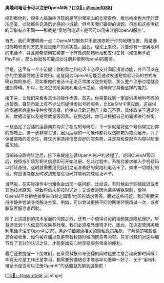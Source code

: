 **奥地利电话卡可以注册OpenAI吗？[[TG💪+ @esim1088](https://t.me/s/esim1088)]**

提到奥地利，很多人脑海中浮现的是阿尔卑斯山的壮丽景色、维也纳金色大厅的音乐盛宴，以及那些充满历史感的小城镇。但今天我们要聊的话题，可能和这些传统的印象有点不同——那就是“奥地利电话卡是否可以用来注册OpenAI服务”。

首先，我们需要明确一点：OpenAI的服务并不直接依赖于你的地理位置，而是通过邮箱和支付方式来验证账户的真实性。因此，理论上来说，只要你有一张奥地利的电话卡，并且能够使用它绑定一个有效的邮箱地址和支付工具（如信用卡或PayPal），那么你就有可能成功注册并使用OpenAI的服务。

但是，这里有一个小前提：你的奥地利电话卡必须支持国际漫游功能，并且可以在你的主要居住地正常使用。这是因为OpenAI可能会通过发送短信验证码的方式来确认你的身份，而如果你的电话卡无法正常接收这些短信，那么整个注册过程就会遇到障碍。所以，在决定使用奥地利电话卡之前，请确保它具备这样的能力。

接下来，让我们来看看具体的操作步骤。首先，你需要找到一家提供奥地利号码的运营商。目前市面上有不少公司提供虚拟号码服务，比如eSIM卡供应商。这些供应商通常会提供多种套餐选择，价格从几欧元到几十欧元不等，具体取决于通话时长、数据流量以及短信数量等因素。在挑选时，你可以根据自己的需求进行权衡。

一旦选定了合适的运营商并购买了相应的号码后，下一步就是将这个号码绑定到你的邮箱上。这一步非常关键，因为后续的一切操作都将以该邮箱为核心展开。为了保证邮箱的安全性，建议大家选择信誉良好的服务商，并定期检查邮件内容以防泄露风险。

当邮箱设置完毕之后，接下来就是创建OpenAI账户的过程了。访问OpenAI官网后，按照指引填写相关信息即可开始注册。在此过程中，系统会要求输入手机号码以验证身份，这时就需要用到我们之前准备好的奥地利电话卡了。如果一切顺利的话，你应该能够及时收到短信验证码并顺利完成验证环节。

当然啦，在实际操作中也难免会出现一些问题。比如说，有时候由于网络延迟或者其他技术原因，导致短信未能按时送达；又或者是因为某些特殊限制，使得OpenAI平台拒绝接受来自特定国家/地区的请求等等。面对这些问题，我们需要保持冷静并尝试寻找解决方案。例如，可以尝试更换不同的网络环境再试一次，或者联系客服寻求帮助。

除了上述提到的技术层面的问题之外，还有一个值得讨论的话题就是隐私保护。毕竟涉及到个人信息的收集与处理，我们必须格外谨慎才行。因此，在决定使用奥地利电话卡注册OpenAI之前，务必仔细阅读相关的隐私政策条款，了解清楚哪些信息会被收集、如何被存储以及是否有权随时撤回同意等内容。只有当我们对这些细节有了充分的认识之后，才能更加安心地享受服务带来的便利。

最后还要提醒一下朋友们，在享受科技带来便捷的同时也要注意合理安排时间哦！毕竟无论是工作还是学习，都需要劳逸结合才能事半功倍嘛～好了，关于“奥地利电话卡是否可以注册OpenAI”的话题就先聊到这里啦！

[[TG💪+ @esim1088](https://t.me/s/esim1088) ![Image](https://i.postimg.cc/4NQfJmqS/Snipaste-2025-05-13-00-14-12.png)]